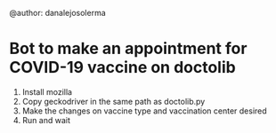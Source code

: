 @author: danalejosolerma

# Bot to make an appointment for COVID-19 vaccine on doctolib

1) Install mozilla
2) Copy geckodriver in the same path as doctolib.py
3) Make the changes on vaccine type and vaccination center desired
4) Run and wait
